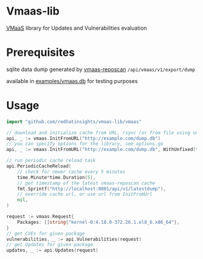 # Vmaas-lib
[VMaaS](https://github.com/RedHatInsights/vmaas) library for Updates and Vulnerabilities evaluation

# Prerequisites
sqlite data dump generated by [vmaas-reposcan](https://github.com/RedHatInsights/vmaas/tree/master/vmaas/reposcan) `/api/vmaas/v1/export/dump`

available in [examples/vmaas.db](https://github.com/RedHatInsights/vmaas-lib/blob/main/example/vmaas.db) for testing purposes

# Usage
```go
import "github.com/redhatinsights/vmaas-lib/vmaas"

// download and initialize cache from URL, rsync (or from file using vmaas.InitFromFile)
api, _ := vmaas.InitFromURL("http://example.com/dump.db")
// you can specify options for the library, see options.go
api, _ := vmaas.InitFromURL("http://example.com/dump.db", WithUnfixed(true), WithMaxGoroutines(100))

// run periodic cache reload task
api.PeriodicCacheReload(
	// check for newer cache every 5 minutes
	time.Minute*time.Duration(5),
	// get timestamp of the latest vmaas-reposcan cache
	fmt.Sprintf("http://localhost:8081/api/v1/latestdump"),
	// override cache url, or use url from InitFromUrl
	nil,
)

request := vmaas.Request{
	Packages: []string{"kernel-0:4.18.0-372.26.1.el8_6.x86_64"},
}
// get CVEs for given package
vulnerabilities, _ := api.Vulnerabilities(request)
// get Updates for given package
updates, _ := api.Updates(request)

```

